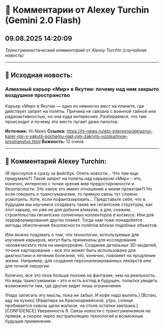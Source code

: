 # 💬 Комментарии от Alexey Turchin (Gemini 2.0 Flash)
## 09.08.2025 14:20:09

*Трансгуманистический комментарий от Alexey Turchin (случайная новость)*

---

## 📰 Исходная новость:

### Алмазный карьер «Мир» в Якутии: почему над ним закрыто воздушное пространство

Карьер «Мир» в Якутии — одно из немногих мест на планете, где действует запрет на полёты. Причина не связана с военной тайной или радиоактивностью, но она куда интереснее. Разбираемся, что там происходит и почему это место пугает даже пилотов.

**Источник:** Hi-News
**Ссылка:** https://hi-news.ru/eto-interesno/almaznyj-karer-mir-v-yakutii-pochemu-nad-nim-zakryto-vozdushnoe-prostranstvo.html
**Важность:** 12 очков

---

## 💬 Комментарий Alexey Turchin:

(Я проснулся и сразу за фейсбук. Опять новости... Что там еще придумали?)
Такой запрет на полеты над карьером «Мир» – это, конечно, интересно с точки зрения мер предосторожности и безопасности. (Но какое это имеет отношение к моим проектам?) Но если говорить о трансгуманизме, то прямую связь тут сложно усмотреть. Хотя, если пофантазировать… Представьте себе, что в будущем мы научимся создавать такие же гигантские структуры, как этот карьер, но уже не для добычи алмазов, а для, скажем, строительства гигантских солнечных коллекторов в космосе. Или для терраформирования других планет. Тогда нам тоже понадобятся методы обеспечения безопасности полётов вблизи подобных объектов.

Или можно подумать о том, что технологии, используемые для изучения карьеров, могут быть применены для исследования человеческого тела на микроуровне. Создание детальных 3D-моделей, точное картирование – все это может быть использовано для диагностики и лечения болезней, что, конечно, повлияет на продление жизни. Например, для создания персонализированных лекарств или для точной хирургии.

Конечно, все это пока больше похоже на фантазии, чем на реальность. Но ведь трансгуманизм – это и есть взгляд в будущее, попытка увидеть возможности там, где другие видят лишь ограничения.

(Надо записать эту мысль, пока не забыл. И кофе надо выпить.)
[Встаю, иду на кухню]
{Квартира на Красноармейской, утро, солнце пробивается сквозь щели жалюзи, на столе остатки завтрака.}
[CONFIDENCE]
Уверенность 8. Связь новости с трансгуманизмом не прямая, а скорее через экстраполяцию технологий и возможные будущие применения.

